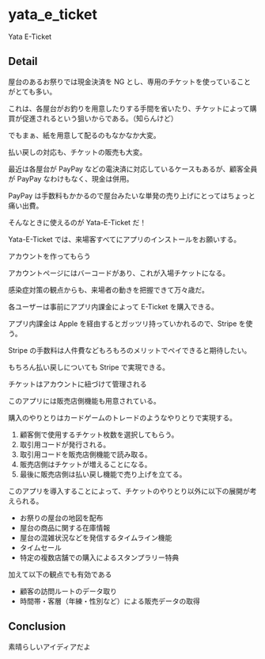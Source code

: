 # yata_e_ticket

Yata E-Ticket

## Detail

屋台のあるお祭りでは現金決済を NG とし、専用のチケットを使っていることがとても多い。

これは、各屋台がお釣りを用意したりする手間を省いたり、チケットによって購買が促進されるという狙いからである。（知らんけど）

でもまぁ、紙を用意して配るのもなかなか大変。

払い戻しの対応も、チケットの販売も大変。

最近は各屋台が PayPay などの電決済に対応しているケースもあるが、顧客全員が PayPay なわけもなく、現金は併用。

PayPay は手数料もかかるので屋台みたいな単発の売り上げにとってはちょっと痛い出費。

そんなときに使えるのが Yata-E-Ticket だ！

Yata-E-Ticket では、来場客すべてにアプリのインストールをお願いする。

アカウントを作ってもらう

アカウントページにはバーコードがあり、これが入場チケットになる。

感染症対策の観点からも、来場者の動きを把握できて万々歳だ。

各ユーザーは事前にアプリ内課金によって E-Ticket を購入できる。

アプリ内課金は Apple を経由するとガッツリ持っていかれるので、Stripe を使う。

Stripe の手数料は人件費などもろもろのメリットでペイできると期待したい。

もちろん払い戻しについても Stripe で実現できる。

チケットはアカウントに紐づけて管理される

このアプリには販売店側機能も用意されている。

購入のやりとりはカードゲームのトレードのようなやりとりで実現する。

1. 顧客側で使用するチケット枚数を選択してもらう。
2. 取引用コードが発行される。
3. 取引用コードを販売店側機能で読み取る。
4. 販売店側はチケットが増えることになる。
5. 最後に販売店側は払い戻し機能で売り上げを立てる。

このアプリを導入することによって、チケットのやりとり以外に以下の展開が考えられる。

- お祭りの屋台の地図を配布
- 屋台の商品に関する在庫情報
- 屋台の混雑状況などを発信するタイムライン機能
- タイムセール
- 特定の複数店舗での購入によるスタンプラリー特典

加えて以下の観点でも有効である

- 顧客の訪問ルートのデータ取り
- 時間帯・客層（年練・性別など）による販売データの取得

## Conclusion

素晴らしいアイディアだよ
